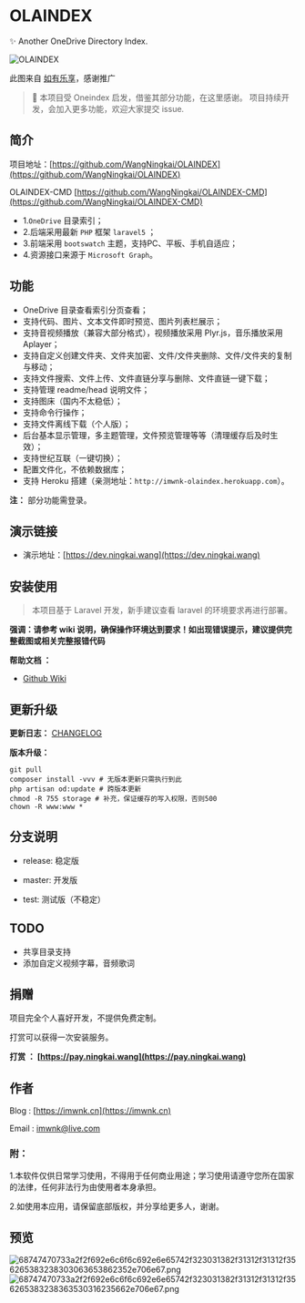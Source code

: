 # OLAINDEX

✨ Another OneDrive Directory Index.


![OLAINDEX](https://i.loli.net/2018/10/11/5bbf40831f294.jpg)

此图来自 [如有乐享](https://51.ruyo.net/)，感谢推广

> 👋 本项目受 Oneindex 启发，借鉴其部分功能，在这里感谢。 项目持续开发，会加入更多功能，欢迎大家提交 issue.

## 简介

项目地址：[https://github.com/WangNingkai/OLAINDEX](https://github.com/WangNingkai/OLAINDEX)

OLAINDEX-CMD [https://github.com/WangNingkai/OLAINDEX-CMD](https://github.com/WangNingkai/OLAINDEX-CMD)

- 1.`OneDrive` 目录索引；
- 2.后端采用最新 `PHP` 框架 `laravel5` ；
- 3.前端采用 `bootswatch` 主题，支持PC、平板、手机自适应；
- 4.资源接口来源于 `Microsoft Graph`。

## 功能

- OneDrive 目录查看索引分页查看；
- 支持代码、图片、文本文件即时预览、图片列表栏展示；
- 支持音视频播放（兼容大部分格式），视频播放采用 Plyr.js，音乐播放采用 Aplayer；
- 支持自定义创建文件夹、文件夹加密、文件/文件夹删除、文件/文件夹的复制与移动；
- 支持文件搜索、文件上传、文件直链分享与删除、文件直链一键下载；
- 支持管理 readme/head 说明文件；
- 支持图床（国内不太稳低）；
- 支持命令行操作；
- 支持文件离线下载（个人版）；
- 后台基本显示管理，多主题管理，文件预览管理等等（清理缓存后及时生效）；
- 支持世纪互联（一键切换）；
- 配置文件化，不依赖数据库；
- 支持 Heroku 搭建（亲测地址：`http://imwnk-olaindex.herokuapp.com`）。

**注：** 部分功能需登录。

## 演示链接

- 演示地址：[https://dev.ningkai.wang](https://dev.ningkai.wang)

## 安装使用

> 本项目基于 Laravel 开发，新手建议查看 laravel 的环境要求再进行部署。

**强调：请参考 wiki 说明，确保操作环境达到要求！如出现错误提示，建议提供完整截图或相关完整报错代码**


**帮助文档 ：**

* [Github Wiki](https://github.com/WangNingkai/OLAINDEX/wiki)

## 更新升级

**更新日志：** [CHANGELOG](https://github.com/WangNingkai/OLAINDEX/blob/master/CHANGELOG.md)

**版本升级：**

```
git pull 
composer install -vvv # 无版本更新只需执行到此
php artisan od:update # 跨版本更新
chmod -R 755 storage # 补充，保证缓存的写入权限，否则500
chown -R www:www *
```

## 分支说明

- release: 稳定版

- master: 开发版

- test: 测试版（不稳定）

## TODO

- 共享目录支持
- 添加自定义视频字幕，音频歌词

## 捐赠

项目完全个人喜好开发，不提供免费定制。

打赏可以获得一次安装服务。

**打赏 ： [https://pay.ningkai.wang](https://pay.ningkai.wang)**

## 作者

Blog : [https://imwnk.cn](https://imwnk.cn)

Email : [imwnk@live.com](mailto:imwnk@live.com)

### 附：

1.本软件仅供日常学习使用，不得用于任何商业用途；学习使用请遵守您所在国家的法律，任何非法行为由使用者本身承担。

2.如使用本应用，请保留底部版权，并分享给更多人，谢谢。


## 预览

![68747470733a2f2f692e6c6f6c692e6e65742f323031382f31312f31312f356265383238303063653862352e706e67.png](https://img02.sogoucdn.com/app/a/100520146/cd2311797c818d8f37bd5a7474080be4)
![68747470733a2f2f692e6c6f6c692e6e65742f323031382f31312f31312f356265383238363530316235662e706e67.png](https://img03.sogoucdn.com/app/a/100520146/f5ba120d0c44e7d57c8ff076da20cb9f)
